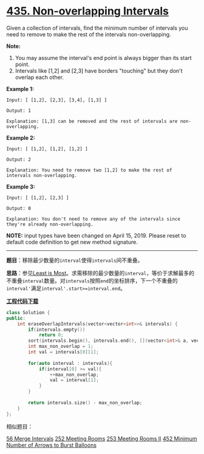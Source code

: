 # [435. Non-overlapping Intervals](https://leetcode.com/problems/non-overlapping-intervals/)

Given a collection of intervals, find the minimum number of intervals you need to remove to make the rest of the intervals non-overlapping.

**Note:**

1. You may assume the interval's end point is always bigger than its start point.
2. Intervals like [1,2] and [2,3] have borders "touching" but they don't overlap each other.

 **Example 1:**

```
Input: [ [1,2], [2,3], [3,4], [1,3] ]

Output: 1

Explanation: [1,3] can be removed and the rest of intervals are non-overlapping.
```

 **Example 2:**

```
Input: [ [1,2], [1,2], [1,2] ]

Output: 2

Explanation: You need to remove two [1,2] to make the rest of intervals non-overlapping.
```

 **Example 3:**

```
Input: [ [1,2], [2,3] ]

Output: 0

Explanation: You don't need to remove any of the intervals since they're already non-overlapping.
```

**NOTE:** input types have been changed on April 15, 2019. Please reset to default code definition to get new method signature.

-----

**题目**：移除最少数量的`interval`使得`intervals`间不重叠。

**思路**：参见[Least is Most](https://leetcode.com/problems/non-overlapping-intervals/discuss/91713/Java:-Least-is-Most)。求需移除的最少数量的`interval`，等价于求解最多的不重叠`interval`数量。对`intervals`按照`end`的坐标排序，下一个不重叠的`interval'`满足`interval'.start>=interval.end`。

[**工程代码下载**](https://github.com/shenkh/leetcode)

```cpp
class Solution {
public:
    int eraseOverlapIntervals(vector<vector<int>>& intervals) {
        if(intervals.empty())
            return 0;
        sort(intervals.begin(), intervals.end(), [](vector<int>& a, vector<int>& b){return a[1] < b[1];});
        int max_non_overlap = 1;
        int val = intervals[0][1];
        
        for(auto interval : intervals){
            if(interval[0] >= val){
                ++max_non_overlap;
                val = interval[1];
            }
        }
        
        return intervals.size() - max_non_overlap;
    }
};
```

相似题目：

[56 Merge Intervals](https://leetcode.com/problems/merge-intervals)
[252 Meeting Rooms](https://leetcode.com/problems/meeting-rooms/)
[253 Meeting Rooms II](https://leetcode.com/problems/meeting-rooms-ii/)
[452 Minimum Number of Arrows to Burst Balloons](https://leetcode.com/problems/minimum-number-of-arrows-to-burst-balloons/)